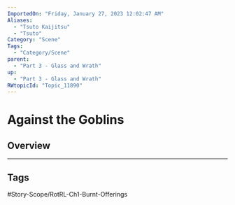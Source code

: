 ```yaml
---
ImportedOn: "Friday, January 27, 2023 12:02:47 AM"
Aliases:
  - "Tsuto Kaijitsu"
  - "Tsuto"
Category: "Scene"
Tags:
  - "Category/Scene"
parent:
  - "Part 3 - Glass and Wrath"
up:
  - "Part 3 - Glass and Wrath"
RWtopicId: "Topic_11890"
---
```

# Against the Goblins
## Overview

---
## Tags
#Story-Scope/RotRL-Ch1-Burnt-Offerings

